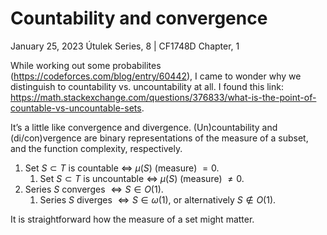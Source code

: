 <!-- emilia-snapshot-properties
Countability and convergence
2023/01/25
utulek
emilia-snapshot-properties -->

# Countability and convergence

January 25, 2023
Útulek Series, 8 | CF1748D Chapter, 1

While working out some probabilites (<https://codeforces.com/blog/entry/60442>), I came to wonder why we distinguish to countability vs. uncountability at all. I found this link: <https://math.stackexchange.com/questions/376833/what-is-the-point-of-countable-vs-uncountable-sets>.

It’s a little like convergence and divergence. (Un)countability and (di/con)vergence are binary representations of the measure of a subset, and the function complexity, respectively.

1. Set $S\subset T$ is countable $\iff$ $\mu(S)$ (measure) $=0$.
   1. Set $S\subset T$ is uncountable $\iff$ $\mu(S)$ (measure) $\neq 0$.
2. Series $S$ converges $\iff S\in O(1)$.
   1. Series $S$ diverges $\iff S\in \omega(1)$, or alternatively $S\notin O(1)$.

It is straightforward how the measure of a set might matter.
